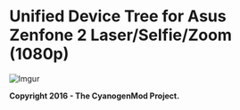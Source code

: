 Unified Device Tree for Asus Zenfone 2 Laser/Selfie/Zoom (1080p)
===========================================

![Imgur](https://i.imgur.com/YH9MWBC.png)

**Copyright 2016 - The CyanogenMod Project.**
